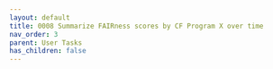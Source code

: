 ```yaml
---
layout: default
title: 0008 Summarize FAIRness scores by CF Program X over time
nav_order: 3
parent: User Tasks
has_children: false
---
```

